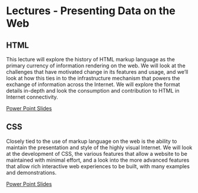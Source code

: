 Lectures - Presenting Data on the Web
=======================================

## HTML

This lecture will explore the history of HTML markup language as the primary currency of information rendering on the web. We will look at the challenges that have motivated change in its features and usage, and we’ll look at how this ties in to the infrastructure mechanism that powers the exchange of information across the Internet. We will explore the format details in-depth and look the consumption and contribution to HTML in Internet connectivity.

<a href="html.ppt" file="ppt"> Power Point Slides</a>

## CSS
Closely tied to the use of markup language on the web is the ability to maintain the presentation and style of the highly visual Internet. We will look at the development of CSS, the various features that allow a website to be maintained with minimal effort, and a look into the more advanced features that allow rich interactive web experiences to be built, with many examples and demonstrations.

<a href="css.ppt" file="ppt"> Power Point Slides</a>


